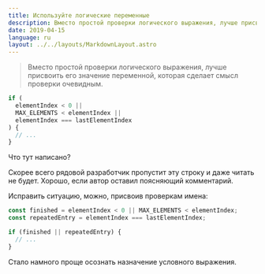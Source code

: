 ```yaml
---
title: Используйте логические переменные
description: Вместо простой проверки логического выражения, лучше присвоить его значение переменной, которая сделает смысл проверки очевидным.
date: 2019-04-15
language: ru
layout: ../../layouts/MarkdownLayout.astro
---
```


> Вместо простой проверки логического выражения, лучше присвоить его значение переменной, которая сделает смысл проверки очевидным.

```js
if (
  elementIndex < 0 ||
  MAX_ELEMENTS < elementIndex ||
  elementIndex === lastElementIndex
) {
  // ...
}
```

Что тут написано?

Скорее всего рядовой разработчик пропустит эту строку и даже читать не будет.
Хорошо, если автор оставил поясняющий комментарий.

Исправить ситуацию, можно, присвоив проверкам имена:

```js
const finished = elementIndex < 0 || MAX_ELEMENTS < elementIndex;
const repeatedEntry = elementIndex === lastElementIndex;

if (finished || repeatedEntry) {
  // ...
}
```

Стало намного проще осознать назначение условного выражения.
